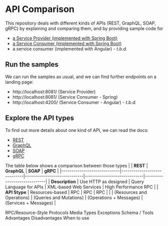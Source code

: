 # API Comparison

This repository deals with different kinds of APIs (REST, GraphQL, SOAP, gRPC)
by explaining and comparing them, and by providing sample code for

- [a Service Provider (implemented with Spring Boot)](./service-provider)
- [a Service Consumer (implemented with Spring Boot)](./service-consumer-spring)
- a service consumer (implemented with Angular) - _t.b.d._

## Run the samples

We can run the samples as usual, and we can find further endpoints on a landing page:

- http://localhost:8081/ (Service Provider)
- http://localhost:8081/ (Service Consumer - Spring)
- http://localhost:4200/ (Service Consumer - Angular) - _t.b.d._

## Explore the API types

To find out more details about one kind of API, we can read the docs:

- [REST](./docs/REST.md)
- [GraphQL](./docs/GRAPHQL.md)
- [SOAP](./docs/SOAP.md)
- [gRPC](./docs/GRPC.md)

The table below shows a comparison between those types
|                             | **REST**                    | **GraphQL**                 | **SOAP**                    | **gRPC**                    |
|-----------------------------|-----------------------------|-----------------------------|-----------------------------|-----------------------------|
| **Description**             | Use HTTP as designed        | Query Language for APIs     | XML-based Web Services      | High Performance RPC        |
| **API Stype**               | Resources-based             | RPC                         | RPC                         | RPC                         |
|                             | (Resources and Operations)  | (Queries and Mutations)     | (Operations + Messages)     | (Services + Messages)       |

RPC/Resource-Style
Protocols
Media Types
Exceptions
Schema / Tools
Advantages
Disadvantages
When to use
